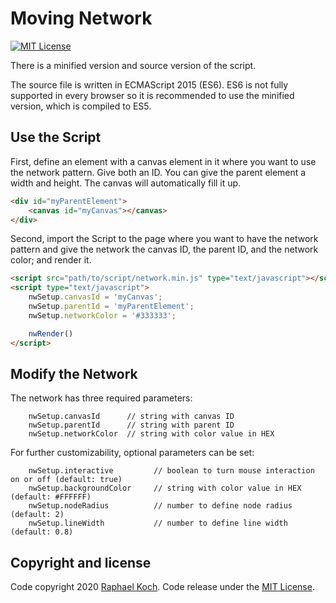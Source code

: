 # Moving Network
[![MIT License](https://img.shields.io/badge/licence-MIT-006fdd.svg)](https://opensource.org/licenses/mit-license.php) 

There is a minified version and source version of the script.

The source file is written in ECMAScript 2015 (ES6). ES6 is not 
fully supported in every browser so it is recommended to use
the minified version, which is compiled to ES5. 

## Use the Script
First, define an element with a canvas element in it where you want to use
the network pattern. Give both an ID. You can give the parent element a width 
and height. The canvas will automatically fill it up. 
```HTML
<div id="myParentElement">
    <canvas id="myCanvas"></canvas>
</div>
```

Second, import the Script to the page where you want to have the network pattern and
give the network the canvas ID, the parent ID, and the network color; and render it.
```HTML
<script src="path/to/script/network.min.js" type="text/javascript"></script>
<script type="text/javascript">
    nwSetup.canvasId = 'myCanvas';
    nwSetup.parentId = 'myParentElement';
    nwSetup.networkColor = '#333333';

    nwRender()
</script>
```

## Modify the Network
The network has three required parameters:
```
    nwSetup.canvasId      // string with canvas ID
    nwSetup.parentId      // string with parent ID
    nwSetup.networkColor  // string with color value in HEX
```

For further customizability, optional parameters can be set:
```
    nwSetup.interactive         // boolean to turn mouse interaction on or off (default: true)
    nwSetup.backgroundColor     // string with color value in HEX (default: #FFFFFF)
    nwSetup.nodeRadius          // number to define node radius (default: 2)
    nwSetup.lineWidth           // number to define line width (default: 0.8)
```

## Copyright and license 
Code copyright 2020 [Raphael Koch](https://raphaelkoch.com). Code release under the
 [MIT License](LICENSE.md).